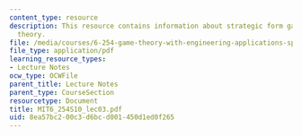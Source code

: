 ```yaml
---
content_type: resource
description: This resource contains information about strategic form games - Solution
  theory.
file: /media/courses/6-254-game-theory-with-engineering-applications-spring-2010/8ea57bc200c3d6bcd001450d1ed0f265_MIT6_254S10_lec03.pdf
file_type: application/pdf
learning_resource_types:
- Lecture Notes
ocw_type: OCWFile
parent_title: Lecture Notes
parent_type: CourseSection
resourcetype: Document
title: MIT6_254S10_lec03.pdf
uid: 8ea57bc2-00c3-d6bc-d001-450d1ed0f265
---
```

